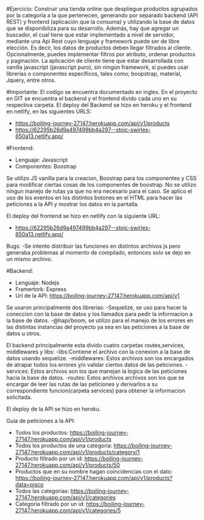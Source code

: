 #Ejercicio:
Construir una tienda online que despliegue productos agrupados por la categoría a
la que pertenecen, generando por separado backend (API REST) y frontend
(aplicación que la consuma) y utilizando la base de datos que se disponibiliza para
su desarrollo.
Además, hay que agregar un buscador, el cual tiene que estar implementado a nivel
de servidor, mediante una Api Rest cuyo lenguaje y framework puede ser de libre
elección. Es decir, los datos de productos deben llegar filtrados al cliente.
Opcionalmente, puedes implementar filtros por atributo, ordenar productos y
paginación.
La aplicación de cliente tiene que estar desarrollada con vanilla javascript
(javascript puro), sin ningún framework, si puedes usar librerías o componentes
específicos, tales como; boopstrap, material, Jquery, entre otros.

#Importante:
El codigo se encuentra documentado en ingles.
En el proyecto en GIT se encuentra el backend y el frontend divido cada uno en su respectiva carpeta. El deploy del Backend se hizo en heroku y el frontend en netlify, en las siguientes URLS:

- https://boiling-journey-27147.herokuapp.com/api/v1/products
- https://62295b26d9a497499bb4a297--stoic-swirles-650a13.netlify.app/

#Frontend:

- Lenguaje: Javascript
- Componentes: Boostrap

Se utilizo JS vanilla para la creacion, Boostrap para los componentes y CSS para modificar ciertas cosas de los componentes de boostrap. No se utilizo ningun manejo de rutas ya que no era necesario para el caso.
Se aplico el uso de los eventos en los distintos botones en el HTML para hacer las peticiones a la API y mostrar los datos en la pantalla.

El deploy del frontend se hizo en netlify con la siguiente URL:

- https://62295b26d9a497499bb4a297--stoic-swirles-650a13.netlify.app/

Bugs:
-Se intento distribuir las funciones en distintos archivos js pero generaba problemas al momento de compilado, entonces solo se dejo en un mismo archivo.

#Backend:

- Lenguaje: Nodejs
- Framertork: Express
- Url de la API: https://boiling-journey-27147.herokuapp.com/api/v1

Se usaron principalmente dos librerias:
-Sequelize, se uso para hacer la coneccion con la base de datos y los llamados para pedir la informacion a la base de datos.
-@hapi/boom, se utilizo para el manejo de los errores en las distintas instancias del proyecto ya sea en las peticiones a la base de datos u otros.

El backend principalmente esta divido cuatro carpetas routes,services, middlewares y libs:
-libs:Contiene el archivo con la conexion a la base de datos usando sequelize.
-middlewares: Estos archivos son los encargados de atrapar todos los errores y/o validar ciertos datos de las peticiones.
-services: Estos archivos son los que manejan la logica de las peticiones hacia la base de datos.
-routes: Estos archivos archivos son los que se encargar de leer las rutas de las peticiones y derivarlos a su correspondiente funcion(carpeta services) para obtener la informacion solicitada.

El deploy de la API se hizo en heroku.

Guia de peticiones a la API:

- Todos los productos: https://boiling-journey-27147.herokuapp.com/api/v1/products
- Todos los productos de una categoria: https://boiling-journey-27147.herokuapp.com/api/v1/products/category/1
- Producto filtrado por un id: https://boiling-journey-27147.herokuapp.com/api/v1/products/50
- Productos que en su nombre hagan coincidencias con el dato: https://boiling-journey-27147.herokuapp.com/api/v1/products?data=pisco
- Todos las categorias: https://boiling-journey-27147.herokuapp.com/api/v1/categories
- Categoria filtrado por un id: https://boiling-journey-27147.herokuapp.com/api/v1/categories/5
